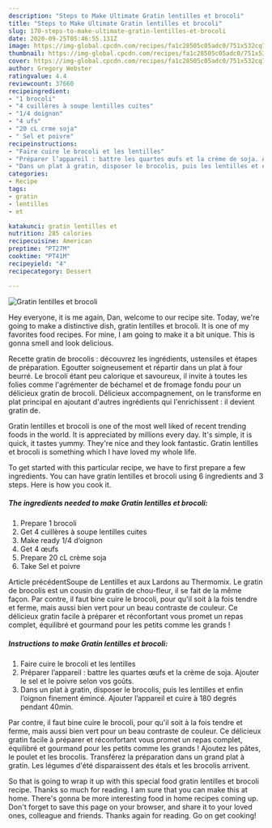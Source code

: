 ```yaml
---
description: "Steps to Make Ultimate Gratin lentilles et brocoli"
title: "Steps to Make Ultimate Gratin lentilles et brocoli"
slug: 170-steps-to-make-ultimate-gratin-lentilles-et-brocoli
date: 2020-09-25T05:46:55.131Z
image: https://img-global.cpcdn.com/recipes/fa1c28505c05adc0/751x532cq70/gratin-lentilles-et-brocoli-photo-principale-de-la-recette.jpg
thumbnail: https://img-global.cpcdn.com/recipes/fa1c28505c05adc0/751x532cq70/gratin-lentilles-et-brocoli-photo-principale-de-la-recette.jpg
cover: https://img-global.cpcdn.com/recipes/fa1c28505c05adc0/751x532cq70/gratin-lentilles-et-brocoli-photo-principale-de-la-recette.jpg
author: Gregory Webster
ratingvalue: 4.4
reviewcount: 37660
recipeingredient:
- "1 brocoli"
- "4 cuillères à soupe lentilles cuites"
- "1/4 doignon"
- "4 ufs"
- "20 cL crme soja"
- " Sel et poivre"
recipeinstructions:
- "Faire cuire le brocoli et les lentilles"
- "Préparer l’appareil : battre les quartes œufs et la crème de soja. Ajouter le sel et le poivre selon vos goûts."
- "Dans un plat à gratin, disposer le brocolis, puis les lentilles et enfin l’oignon finement émincé. Ajouter l’appareil et cuire à 180 degrés pendant 40min."
categories:
- Recipe
tags:
- gratin
- lentilles
- et

katakunci: gratin lentilles et 
nutrition: 285 calories
recipecuisine: American
preptime: "PT27M"
cooktime: "PT41M"
recipeyield: "4"
recipecategory: Dessert

---
```



![Gratin lentilles et brocoli](https://img-global.cpcdn.com/recipes/fa1c28505c05adc0/751x532cq70/gratin-lentilles-et-brocoli-photo-principale-de-la-recette.jpg)

Hey everyone, it is me again, Dan, welcome to our recipe site. Today, we're going to make a distinctive dish, gratin lentilles et brocoli. It is one of my favorites food recipes. For mine, I am going to make it a bit unique. This is gonna smell and look delicious.

Recette gratin de brocolis : découvrez les ingrédients, ustensiles et étapes de préparation. Egoutter soigneusement et répartir dans un plat à four beurré. Le brocoli étant peu calorique et savoureux, il invite à toutes les folies comme l&#39;agrémenter de béchamel et de fromage fondu pour un délicieux gratin de brocoli. Délicieux accompagnement, on le transforme en plat principal en ajoutant d&#39;autres ingrédients qui l&#39;enrichissent : il devient gratin de.

Gratin lentilles et brocoli is one of the most well liked of recent trending foods in the world. It is appreciated by millions every day. It's simple, it is quick, it tastes yummy. They're nice and they look fantastic. Gratin lentilles et brocoli is something which I have loved my whole life.


To get started with this particular recipe, we have to first prepare a few ingredients. You can have gratin lentilles et brocoli using 6 ingredients and 3 steps. Here is how you cook it.

<!--inarticleads1-->

##### The ingredients needed to make Gratin lentilles et brocoli:

1. Prepare 1 brocoli
1. Get 4 cuillères à soupe lentilles cuites
1. Make ready 1/4 d’oignon
1. Get 4 œufs
1. Prepare 20 cL crème soja
1. Take  Sel et poivre


Article précédentSoupe de Lentilles et aux Lardons au Thermomix. Le gratin de brocolis est un cousin du gratin de chou-fleur, il se fait de la même façon. Par contre, il faut bine cuire le brocoli, pour qu&#39;il soit à la fois tendre et ferme, mais aussi bien vert pour un beau contraste de couleur. Ce délicieux gratin facile à préparer et réconfortant vous promet un repas complet, équilibré et gourmand pour les petits comme les grands ! 

<!--inarticleads2-->

##### Instructions to make Gratin lentilles et brocoli:

1. Faire cuire le brocoli et les lentilles
1. Préparer l’appareil : battre les quartes œufs et la crème de soja. Ajouter le sel et le poivre selon vos goûts.
1. Dans un plat à gratin, disposer le brocolis, puis les lentilles et enfin l’oignon finement émincé. Ajouter l’appareil et cuire à 180 degrés pendant 40min.


Par contre, il faut bine cuire le brocoli, pour qu&#39;il soit à la fois tendre et ferme, mais aussi bien vert pour un beau contraste de couleur. Ce délicieux gratin facile à préparer et réconfortant vous promet un repas complet, équilibré et gourmand pour les petits comme les grands ! Ajoutez les pâtes, le poulet et les brocolis. Transférez la préparation dans un grand plat à gratin. Les légumes d&#39;été disparaissent des étals et les brocolis arrivent. 

So that is going to wrap it up with this special food gratin lentilles et brocoli recipe. Thanks so much for reading. I am sure that you can make this at home. There's gonna be more interesting food in home recipes coming up. Don't forget to save this page on your browser, and share it to your loved ones, colleague and friends. Thanks again for reading. Go on get cooking!
